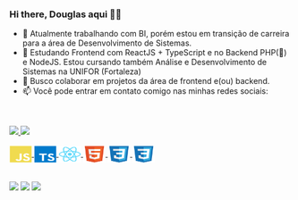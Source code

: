 ### Hi there, Douglas aqui 🧑‍💻

- 🔭 Atualmente trabalhando com BI, porém estou em transição de carreira para a área de Desenvolvimento de Sistemas.
- 🌱 Estudando Frontend com ReactJS + TypeScript e no Backend PHP(🐘️) e NodeJS. Estou cursando também Análise e Desenvolvimento de Sistemas na UNIFOR (Fortaleza)
- 👯 Busco colaborar em projetos da área de frontend e(ou) backend.   
- 📫 Você pode entrar em contato comigo nas minhas redes sociais:

<br/>
<br/>

 <div>
    <a href="https://github.com/douglas-bernardo">
    <img height="180em" src="https://github-readme-stats.vercel.app/api?username=douglas-bernardo&show_icons=true&theme=dracula&include_all_commits=true&count_private=true"/>
    <img height="180em" src="https://github-readme-stats.vercel.app/api/top-langs/?username=douglas-bernardo&layout=compact&langs_count=7&theme=dracula"/>
  </div>
  <div style="display: inline_block"><br>
    <img align="center" alt="Doug-Js" height="30" width="40" src="https://raw.githubusercontent.com/devicons/devicon/master/icons/javascript/javascript-plain.svg">
    <img align="center" alt="Doug-Ts" height="30" width="40" src="https://raw.githubusercontent.com/devicons/devicon/master/icons/typescript/typescript-plain.svg">
    <img align="center" alt="Doug-React" height="30" width="40" src="https://raw.githubusercontent.com/devicons/devicon/master/icons/react/react-original.svg">
    <img align="center" alt="Doug-HTML" height="30" width="40" src="https://raw.githubusercontent.com/devicons/devicon/master/icons/html5/html5-original.svg">
    <img align="center" alt="Doug-CSS" height="30" width="40" src="https://raw.githubusercontent.com/devicons/devicon/master/icons/css3/css3-original.svg">
    <img align="center" alt="Doug-CSS" height="30" width="40" src="https://raw.githubusercontent.com/devicons/devicon/master/icons/css3/css3-original.svg">
</div>
<br/>
<br/>

<div> 
    <a href = "mailto:jkdouglas21@gmail.com"><img src="https://img.shields.io/badge/-Gmail-%23333?style=for-the-badge&logo=gmail&logoColor=white" target="_blank"></a>
    <a href="https://www.linkedin.com/in/douglas-bernardo" target="_blank"><img src="https://img.shields.io/badge/-LinkedIn-%230077B5?style=for-the-badge&logo=linkedin&logoColor=white" target="_blank"></a> 
      <a href="https://twitter.com/jkdouglas21" target="_blank"><img src="https://img.shields.io/badge/Twitter-1DA1F2?style=for-the-badge&logo=twitter&logoColor=white" target="_blank"></a> 
<br/>
<br/>
</div>
